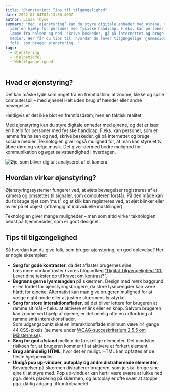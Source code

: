 ```yaml
---
title: "Øjenstyring: Tips til tilgængelighed"
date: 2022-07-04T07:13:30.409Z
author: Linda Thyme
summary: "Med ’øjenstyring’ kan du styre digitale enheder med øjnene, og det er
  især en hjælp for personer med fysiske handicap. F.eks. kan personer, som er
  lamme fra halsen og ned, skrive beskeder, gå på internettet og bruge sociale
  medier. Her får du tips til, hvordan du laver tilgængelige hjemmesider for
  folk, som bruger øjenstyring. "
tags:
  - Øjenstyring
  - Hjælpemiddel
  - Webtilgængelighed
---
```

## Hvad er øjenstyring?

Det kan måske lyde som noget fra en fremtidsfilm: at zoome, klikke og spille computerspil – med øjnene! Helt uden brug af hænder eller andre bevægelser. 

Heldigvis er det ikke blot en fremtidsdrøm, men en faktisk realitet: 

Med øjenstyring kan du styre digitale enheder med øjnene, og det er især en hjælp for personer med fysiske handicap. F.eks. kan personer, som er lamme fra halsen og ned, skrive beskeder, gå på internettet og bruge sociale medier. Teknologien giver også mulighed for, at man kan styre et tv, åbne døre og vælge musik. Det giver dermed bedre mulighed for kommunikation og øget selvstændighed i hverdagen.

![Øje, som bliver digitalt analyseret af et kamera.](/img/oejenstyring.jpg)

## Hvordan virker øjenstyring?

Øjenstyringssystemer fungerer ved, at øjets bevægelser registreres af et kamera og omsættes til signaler, som computeren forstår. På den måde kan du fx bruge øjet som ’mus’, og et klik kan registreres ved, at øjet blinker eller hviler på et objekt (afhængig af individuelle indstillinger).

Teknologien giver mange muligheder – men som altid virker teknologien bedst på hjemmesider, som er godt designet. 

## Tips til tilgængelighed

Så hvordan kan du give folk, som bruger øjenstyring, en god oplevelse? Her er nogle eksempler: 

* **Sørg for gode kontraster**, da det aflaster brugernes øjne. \
  Læs mere om kontraster i vores blogindlæg ["Digital Tilgængelighed 101: Lever dine tekster op til kravet om kontrast?"](<* https://inklusio.dk/posts/digital-tilgaengelighed-101-lever-dine-tekster-op-til-kravet-om-kontrast/>).
* **Begræns gerne lysmængden** på skærmen. Design med mørk baggrund er en fordel for øjenstyringsbrugere, da store lysmængder kan være hårdt for øjnene. Alternativt kan man give brugeren mulighed for at vælge night mode eller at justere skærmens lysstyrke. 
* **Sørg for store interaktionsflader**, så det bliver lettere for brugeren at ramme sit mål – f.eks. at aktivere et link eller en knap. Selvom brugeren kan zoome ved hjælp af øjnene, er det nemlig ofte en udfordring at ramme små interaktionsflader. \
  Som udgangspunkt skal en interaktionsflade minimum være 44 gange 44 CSS-pixels (se mere under [WCAG-succeskriterium 2.5.5 om Målstørrelse](https://www.w3.org/Translations/WCAG21-da/#target-size)). 
* **Sørg for god afstand** mellem de forskellige elementer. Det mindsker risikoen for, at brugeren kommer til at aktivere et forkert element.
* **Brug almindelig HTML**, hvor det er muligt. HTML kan opfattes af de fleste hjælpemidler.  
* **Undgå pop up-vinduer, autoplay og andre distraherende elementer**. Bevægelser på skærmen distraherer brugeren, som jo skal bruge sine øjne til at styre med. Pop up-vinduer kan hertil være svære at lukke ned pga. deres placering på skærmen, og autoplay er ofte svær at stoppe pga. dårlig adgang til kontrolpanelet.